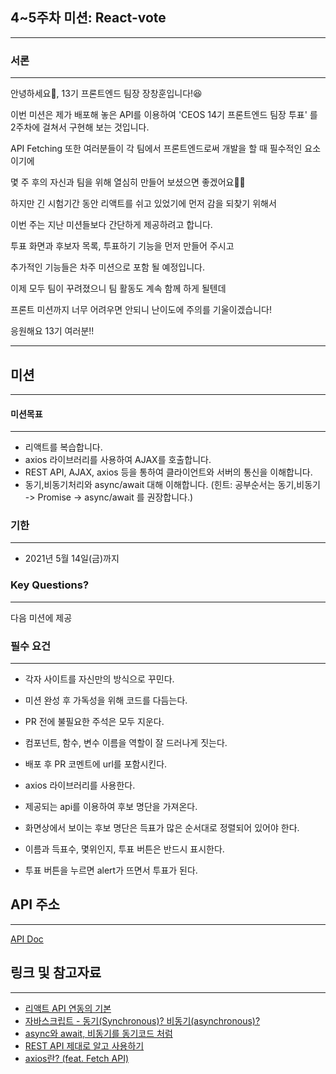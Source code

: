 ## 4~5주차 미션: React-vote

---

### 서론

---

안녕하세요👋, 13기 프론트엔드 팀장 장창훈입니다!😆

이번 미션은 제가 배포해 놓은 API를 이용하여 'CEOS 14기 프론트엔드 팀장 투표' 를 2주차에 걸쳐서 구현해 보는 것입니다.

API Fetching 또한 여러분들이 각 팀에서 프론트엔드로써 개발을 할 때 필수적인 요소이기에

몇 주 후의 자신과 팀을 위해 열심히 만들어 보셨으면 좋겠어요😤😤

하지만 긴 시험기간 동안 리액트를 쉬고 있었기에 먼저 감을 되찾기 위해서

이번 주는 지난 미션들보다 간단하게 제공하려고 합니다.

투표 화면과 후보자 목록, 투표하기 기능을 먼저 만들어 주시고

추가적인 기능들은 차주 미션으로 포함 될 예정입니다.

이제 모두 팀이 꾸려졌으니 팀 활동도 계속 함께 하게 될텐데

프론트 미션까지 너무 어려우면 안되니 난이도에 주의를 기울이겠습니다!

응원해요 13기 여러분!!



---

## 미션

---

#### 미션목표

---

- 리액트를 복습합니다.
- axios 라이브러리를 사용하여 AJAX를 호출합니다.
- REST API, AJAX, axios 등을 통하여 클라이언트와 서버의 통신을 이해합니다.
- 동기,비동기처리와 async/await 대해 이해합니다. (힌트: 공부순서는 동기,비동기 -> Promise -> async/await 를 권장합니다.) 

### 기한

---

- 2021년 5월 14일(금)까지

### Key Questions?

---

다음 미션에 제공

### 필수 요건

---

- 각자 사이트를 자신만의 방식으로 꾸민다.
- 미션 완성 후 가독성을 위해 코드를 다듬는다.
- PR 전에 불필요한 주석은 모두 지운다.
- 컴포넌트, 함수, 변수 이름을 역할이 잘 드러나게 짓는다.
- 배포 후 PR 코멘트에 url를 포함시킨다.

- axios 라이브러리를 사용한다.
- 제공되는 api를 이용하여 후보 명단을 가져온다.
- 화면상에서 보이는 후보 명단은 득표가 많은 순서대로 정렬되어 있어야 한다.
- 이름과 득표수, 몇위인지, 투표 버튼은 반드시 표시한다.
- 투표 버튼을 누르면 alert가 뜨면서 투표가 된다.

## API 주소

---

[API Doc](https://documenter.getpostman.com/view/15686523/TzRRDozw)


## 링크 및 참고자료

---

- [리액트 API 연동의 기본](https://react.vlpt.us/integrate-api/01-basic.html)
- [자바스크립트 - 동기(Synchronous)? 비동기(asynchronous)?](https://ljtaek2.tistory.com/142)
- [async와 await, 비동기를 동기코드 처럼](https://kamang-it.tistory.com/entry/JavaScript11async%EC%99%80-await-%EB%B9%84%EB%8F%99%EA%B8%B0%EB%A5%BC-%EB%8F%99%EA%B8%B0%EC%BD%94%EB%93%9C-%EC%B2%98%EB%9F%BC)
- [REST API 제대로 알고 사용하기](https://meetup.toast.com/posts/92)
- [axios란? (feat. Fetch API)](https://velog.io/@shin6403/React-axios%EB%9E%80-feat.-Fetch-API)

